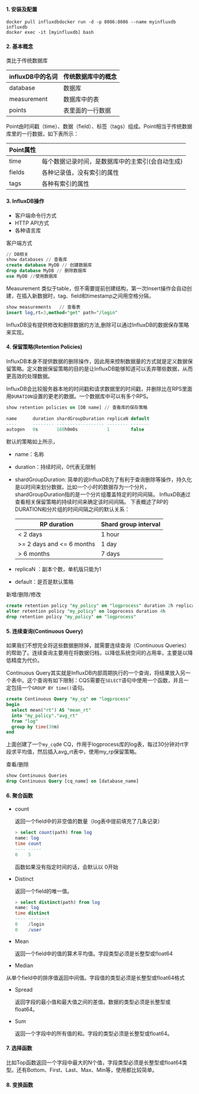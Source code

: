 #### 1. 安装及配置
```shell    
docker pull influxdbdocker run -d -p 8086:8086 --name myinfluxdb influxdb
docker exec -it [myinfluxdb] bash
```

#### 2. 基本概念
类比于传统数据库

| influxDB中的名词 | 传统数据库中的概念 |
| ---------------- | ------------------ |
| database         | 数据库             |
| measurement      | 数据库中的表       |
| points           | 表里面的一行数据   |

Point由时间戳（time）、数据（field）、标签（tags）组成。Point相当于传统数据库里的一行数据，如下表所示：

| Point属性 |                                                  |
| --------- | ------------------------------------------------ |
| time      | 每个数据记录时间，是数据库中的主索引(会自动生成) |
| fields    | 各种记录值，没有索引的属性                       |
| tags      | 各种有索引的属性                                 |

#### 3. InfluxDB操作
   - 客户端命令行方式
   - HTTP API方式
   - 各种语言库

客户端方式

 ```sql
// DB相关
show databases // 查看库
create database MyDB // 创建数据库
drop database MyDB // 删除数据库
use MyDB //使用数据库
 ```

Measurement 类似于table，但不需要提前创建结构，第一次Insert操作会自动创建，在插入新数据时，tag、field和timestamp之间用空格分隔，

```sql
show measurements	// 查看表
insert log,rt=3,method="get" path="/login"
```

InfluxDB没有提供修改和删除数据的方法,删除可以通过InfluxDB的数据保存策略来实现。

#### 4. 保留策略(Retention Policies)
 InfluxDB本身不提供数据的删除操作，因此用来控制数据量的方式就是定义数据保留策略。定义数据保留策略的目的是让InfluxDB能够知道可以丢弃哪些数据，从而更高效的处理数据。

InfluxDB会比较服务器本地的时间戳和请求数据里的时间戳，并删除比在RPS里面用`DURATION`设置的更老的数据。一个数据库中可以有多个RPS。

```sql
show retention policies on [DB name] // 查看库的保存策略
 
name      duration shardGroupDuration replicaN default
----      -------- ------------------ -------- -------
autogen   0s       168h0m0s           1        false
```

默认的策略如上所示，

- name：名称

- duration：持续时间，0代表无限制

- shardGroupDuration: 简单的说InfluxDB为了有利于查询删除等操作，持久化是以时间来划分数据，比如一个小时的数据存为一个分片，shardGroupDuration指的是一个分片组覆盖特定的时间间隔， InfluxDB通过查看相关保留策略的持续时间来确定该时间间隔。 下表概述了RP的DURATION和分片组的时间间隔之间的默认关系：

  | RP duration               | Shard group interval |
  | ------------------------- | -------------------- |
  | < 2 days                  | 1 hour               |
  | >= 2 days and <= 6 months | 1 day                |
  | > 6 months                | 7 days               |

- replicaN ：副本个数，单机版只能为1

- default：是否是默认策略

新增/删除/修改

```sql
create retention policy "my_policy" on "logprocess" duration 2h replication 1 default
alter retention policy "my_policy" on logprocess duration 4h
drop retention policy "my_policy" on "logprocess"
```

#### 5. 连续查询(Continuous Query)

如果我们不想完全将这些数据删除掉，就需要连续查询（Continuous Queries）的帮助了。连续查询主要用在将数据归档，以降低系统空间的占用率，主要是以降低精度为代价。

Continuous Query其实就是InfluxDB内部周期执行的一个查询，将结果放入另一个表中。这个查询有如下限制：CQS需要在`SELECT`语句中使用一个函数，并且一定包括一个`GROUP BY time()`语句。

```sql
create Continuous Query "my_cq" on "logprocess"  
begin 
  select mean("rt") AS "mean_rt"
  into "my_policy"."avg_rt"
  from "log"
  group by time(30m)
end
```

上面创建了一个`my_cq`de CQ，作用于logprocess库的log表，每过30分钟对rt字段求平均值，然后插入avg_rt表中，使用my_rp保留策略。

查看/删除

```sql
show Continuous Queries
drop Continuous Query [cq_name] on [database_name]
```



#### 6. 聚合函数

- count

  返回一个field中的非空值的数量（log表中提前填充了几条记录）

  ```sql
  > select count(path) from log
  name: log
  time count
  ---- -----
  0    5
  ```

  函数如果没有指定时间的话，会默认以 0开始

- Distinct

  返回一个field的唯一值。

  ```sql
  > select distinct(path) from log
  name: log
  time distinct
  ---- --------
  0    /login
  0    /user
  ```

- Mean

  返回一个field中的值的算术平均值。字段类型必须是长整型或float64

-  Median 

  从单个field中的排序值返回中间值。字段值的类型必须是长整型或float64格式

- Spread

  返回字段的最小值和最大值之间的差值。数据的类型必须是长整型或float64。

- Sum

  返回一个字段中的所有值的和。字段的类型必须是长整型或float64。

#### 7. 选择函数

比如Top函数返回一个字段中最大的N个值，字段类型必须是长整型或float64类型。还有Bottom、First、Last、Max、Min等，使用都比较简单。

#### 8. 变换函数

